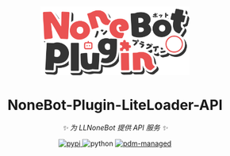 <!-- markdownlint-disable MD033 MD036 MD041 MD045 -->
<div align="center">
  <a href="https://v2.nonebot.dev/store">
    <img src="./docs/NoneBotPlugin.svg" width="300" alt="logo">
  </a>
</div>

<div align="center">

# NoneBot-Plugin-LiteLoader-API

_✨ 为 LLNoneBot 提供 API 服务 ✨_

<a href="">
  <img src="https://img.shields.io/pypi/v/nonebot-plugin-liteloader-api.svg" alt="pypi" />
</a>
<img src="https://img.shields.io/badge/python-3.9+-blue.svg" alt="python">
<a href="https://pdm.fming.dev">
  <img src="https://img.shields.io/endpoint?url=https%3A%2F%2Fcdn.jsdelivr.net%2Fgh%2Fpdm-project%2F.github%2Fbadge.json" alt="pdm-managed">
</a>
<br/>
